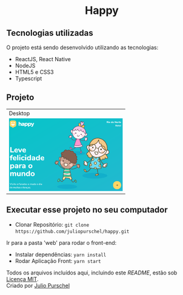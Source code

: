 <h1 align="center">Happy</h1> 


## Tecnologias utilizadas

O projeto está sendo desenvolvido utilizando as tecnologias:

- ReactJS, React Native
- NodeJS
- HTML5 e CSS3
- Typescript

## Projeto

<table>
  <tr>
    <td colspan="2">Desktop</td>
 </tr>
  <tr>
    <td><img src="./assets/happy-landing.png" width=300 /></td>
    
  </tr>
</table>


## Executar esse projeto no seu computador

- Clonar Repositório: `git clone https://github.com/juliopurschel/happy.git`

Ir para a pasta 'web' para rodar o front-end:

- Instalar dependências: `yarn install`
- Rodar Aplicação Front: `yarn start`


Todos os arquivos incluídos aqui, incluindo este _README_, estão sob [Licença MIT](./LICENSE).<br>
Criado por [Julio Purschel](https://github.com/juliopurschel)
